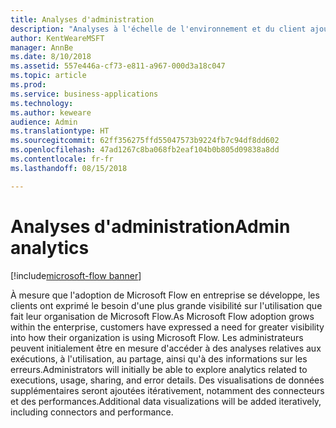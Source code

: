 ```yaml
---
title: Analyses d'administration
description: "Analyses à l'échelle de l'environnement et du client ajoutées au centre d'administration de la plateforme d'applications métier."
author: KentWeareMSFT
manager: AnnBe
ms.date: 8/10/2018
ms.assetid: 557e446a-cf73-e811-a967-000d3a18c047
ms.topic: article
ms.prod: 
ms.service: business-applications
ms.technology: 
ms.author: keweare
audience: Admin
ms.translationtype: HT
ms.sourcegitcommit: 62ff356275ffd55047573b9224fb7c94df8dd602
ms.openlocfilehash: 47ad1267c8ba068fb2eaf104b0b805d09838a8dd
ms.contentlocale: fr-fr
ms.lasthandoff: 08/15/2018

---
```

# <a name="admin-analytics"></a><span data-ttu-id="fc143-103">Analyses d'administration</span><span class="sxs-lookup"><span data-stu-id="fc143-103">Admin analytics</span></span>

[!include[microsoft-flow banner](../includes/microsoft-flow.md)]




<span data-ttu-id="fc143-104">À mesure que l'adoption de Microsoft Flow en entreprise se développe, les clients ont exprimé le besoin d'une plus grande visibilité sur l'utilisation que fait leur organisation de Microsoft Flow.</span><span class="sxs-lookup"><span data-stu-id="fc143-104">As Microsoft Flow adoption grows within the enterprise, customers have expressed a need for greater visibility into how their organization is using Microsoft Flow.</span></span> <span data-ttu-id="fc143-105">Les administrateurs peuvent initialement être en mesure d'accéder à des analyses relatives aux exécutions, à l'utilisation, au partage, ainsi qu'à des informations sur les erreurs.</span><span class="sxs-lookup"><span data-stu-id="fc143-105">Administrators will initially be able to explore analytics related to executions, usage, sharing, and error details.</span></span> <span data-ttu-id="fc143-106">Des visualisations de données supplémentaires seront ajoutées itérativement, notamment des connecteurs et des performances.</span><span class="sxs-lookup"><span data-stu-id="fc143-106">Additional data visualizations will be added iteratively, including connectors and performance.</span></span>

